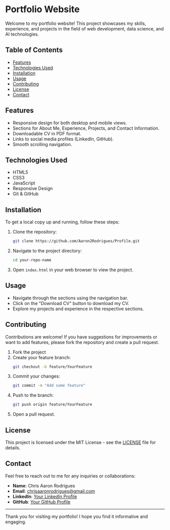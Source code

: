 
# Portfolio Website

Welcome to my portfolio website! This project showcases my skills, experience, and projects in the field of web development, data science, and AI technologies.

## Table of Contents

- [Features](#features)
- [Technologies Used](#technologies-used)
- [Installation](#installation)
- [Usage](#usage)
- [Contributing](#contributing)
- [License](#license)
- [Contact](#contact)

## Features

- Responsive design for both desktop and mobile views.
- Sections for About Me, Experience, Projects, and Contact Information.
- Downloadable CV in PDF format.
- Links to social media profiles (LinkedIn, GitHub).
- Smooth scrolling navigation.

## Technologies Used

- HTML5
- CSS3
- JavaScript
- Responsive Design
- Git & GitHub

## Installation

To get a local copy up and running, follow these steps:

1. Clone the repository:
   ```bash
   git clone https://github.com/Aaron2Rodrigues/Profile.git
   ```

2. Navigate to the project directory:
   ```bash
   cd your-repo-name
   ```

3. Open `index.html` in your web browser to view the project.

## Usage

- Navigate through the sections using the navigation bar.
- Click on the "Download CV" button to download my CV.
- Explore my projects and experience in the respective sections.

## Contributing

Contributions are welcome! If you have suggestions for improvements or want to add features, please fork the repository and create a pull request.

1. Fork the project
2. Create your feature branch:
   ```bash
   git checkout -b feature/YourFeature
   ```
3. Commit your changes:
   ```bash
   git commit -m "Add some feature"
   ```
4. Push to the branch:
   ```bash
   git push origin feature/YourFeature
   ```
5. Open a pull request.

## License

This project is licensed under the MIT License - see the [LICENSE](LICENSE) file for details.

## Contact

Feel free to reach out to me for any inquiries or collaborations:

- **Name**: Chris Aaron Rodrigues
- **Email**: chrisaaronrodrigues@gmail.com
- **LinkedIn**: [Your LinkedIn Profile](https://www.linkedin.com/in/chris-aaron-rodrigues-37b4a2287/)
- **GitHub**: [Your GitHub Profile](https://github.com/Aaron2Rodrigues)

---

Thank you for visiting my portfolio! I hope you find it informative and engaging.
